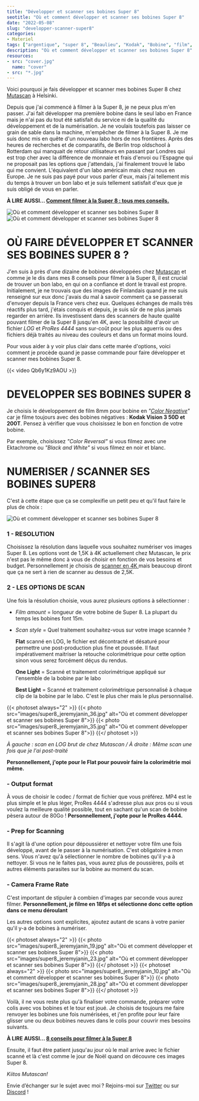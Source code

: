 ```yaml
---
title: "Développer et scanner ses bobines Super 8"
seotitle: "Où et comment développer et scanner ses bobines Super 8"
date: "2022-05-08"
slug: "developper-scanner-super8"
categories:
- Materiel
tags: ["argentique", "super 8", "Beaulieu", "Kodak", "Bobine", "film", "Mutascan", "labo", "caméra", "Kodak Vision 3"]
description: "Où et comment développer et scanner ses bobines Super 8"
resources:
- src: "cover.jpg"
  name: "cover"
- src: "*.jpg"
---
```

Voici pourquoi je fais développer et scanner mes bobines Super 8 chez [Mutascan](https://mutascan.film/) à Helsinki.

Depuis que j'ai commencé à filmer à la Super 8, je ne peux plus m'en passer. J'ai fait développer ma première bobine dans le seul labo en France mais je n'ai pas du tout été satisfait du service ni de la qualité du développement et de la numérisation. Je ne voulais toutefois pas laisser ce grain de sable dans la machine, m'empêcher de filmer à la Super 8. Je me suis donc mis en quête d'un nouveau labo hors de nos frontières. Après des heures de recherches et de comparatifs, de Berlin trop oldschool à Rotterdam qui manquait de retour utilisateurs en passant par Londres qui est trop cher avec la différence de monnaie et frais d'envoi ou l'Espagne qui ne proposait pas les options que j'attendais, j'ai finalement trouvé le labo qui me convient. L'équivalent d'un labo américain mais chez nous en Europe. Je ne suis pas payé pour vous parler d'eux, mais j'ai tellement mis du temps à trouver un bon labo et je suis tellement satisfait d'eux que je suis obligé de vous en parler.

**À LIRE AUSSI... [Comment filmer à la Super 8 : tous mes conseils.](https://jeremyjanin.com/filmer-super8)**

![Où et comment développer et scanner ses bobines Super 8](images/super8_jeremyjanin_8.jpg)
![Où et comment développer et scanner ses bobines Super 8](images/super8_jeremyjanin_9.jpg)

# OÙ FAIRE DÉVELOPPER ET SCANNER SES BOBINES SUPER 8 ?

J'en suis à près d'une dizaine de bobines développées chez [Mutascan](https://mutascan.film/) et comme je le dis dans mes 8 conseils pour filmer à la Super 8, il est crucial de trouver un bon labo, en qui on a confiance et dont le travail est propre. Initialement, je ne trouvais que des images de Finlandais quand je me suis renseigné sur eux donc j'avais du mal à savoir comment ça se passerait d'envoyer depuis la France vers chez eux. Quelques échanges de mails très réactifs plus tard, j'étais conquis et depuis, je suis sûr de ne plus jamais regarder en arrière. Ils investissent dans des scanners de haute qualité pouvant filmer de la Super 8 jusqu'en 4K, avec la possibilité d'avoir un fichier *LOG* et *ProRes 4444* sans sur-coût pour les plus aguerris ou des fichiers déjà traités au niveau des couleurs et dans un format moins lourd.

Pour vous aider à y voir plus clair dans cette marée d'options, voici comment je procède quand je passe commande pour faire développer et scanner mes bobines Super 8.

{{< video Qb6y1Kz9AOU >}}


# DEVELOPPER SES BOBINES SUPER 8

Je choisis le développement de film 8mm pour bobine en *"[Color Negative](https://mutascan.film/en/tuote/8mm-color-negative-processing/)"* car je filme toujours avec des bobines négatives : **Kodak Vision 3 50D et 200T**. Pensez à vérifier que vous choisissez le bon en fonction de votre bobine.

Par exemple, choisissez *"Color Reversal"* si vous filmez avec une Ektachrome ou *"Black and White"* si vous filmez en noir et blanc.

# NUMERISER / SCANNER SES BOBINES SUPER8

C'est à cette étape que ça se complexifie un petit peu et qu'il faut faire le plus de choix :

![Où et comment développer et scanner ses bobines Super 8](images/super8_jeremyjanin_01.jpg)


### 1 - RESOLUTION

Choisissez la résolution dans laquelle vous souhaitez numériser vos images Super 8. Les options vont de 1,5K à 4K actuellement chez Mutascan, le prix n'est pas le même donc à vous de choisir en fonction de vos besoins et budget. Personnellement je choisis de [scanner en 4K ](https://mutascan.film/en/tuote/8mm-4k-scan/) mais beaucoup diront que ça ne sert à rien de scanner au dessus de 2,5K.

### 2 - LES OPTIONS DE SCAN

Une fois la résolution choisie, vous aurez plusieurs options à sélectionner :

- *Film amount* = longueur de votre bobine de Super 8. La plupart du temps les bobines font 15m.

- *Scan style* = Quel traitement souhaitez-vous sur votre image scannée ?

	**Flat** scanné en LOG, le fichier est décontracté et désaturé pour permettre une post-production plus fine et poussée. Il faut impérativement maitriser la retouche colorimétrique pour cette option sinon vous serez forcément déçus du rendus.

	**One Light** = Scanné et traitement colorimétrique appliqué sur l'ensemble de la bobine par le labo

	**Best Light** = Scanné et traitement colorimétrique personnalisé à chaque clip de la bobine par le labo. C'est le plus cher mais le plus personnalisé.

{{< photoset always="2" >}} {{< photo src="images/super8_jeremyjanin_36.jpg" alt="Où et comment développer et scanner ses bobines Super 8">}} {{< photo src="images/super8_jeremyjanin_35.jpg" alt="Où et comment développer et scanner ses bobines Super 8">}} {{</ photoset >}}

*À gauche : scan en LOG brut de chez Mutascan / À droite : Même scan une fois que je l'ai post-traité*

**Personnellement, j'opte pour le Flat pour pouvoir faire la colorimétrie moi même.**

### - Output format

À vous de choisir le codec / format de fichier que vous préférez. MP4 est le plus simple et le plus léger, ProRes 4444 s'adresse plus aux pros ou si vous voulez la meilleure qualité possible, tout en sachant qu'un scan de bobine pèsera autour de 80Go !
**Personnellement, j'opte pour le ProRes 4444.**

### - Prep for Scanning

Il s'agit là d'une option pour dépoussiérer et nettoyer votre film une fois développé, avant de le passer à la numérisation. C'est obligatoire à mon sens. Vous n'avez qu'à sélectionner le nombre de bobines qu'il y-a à nettoyer. Si vous ne le faites pas, vous aurez plus de poussières, poils et autres éléments parasites sur la bobine au moment du scan.

### - Camera Frame Rate

C'est important de stipuler à combien d'images par seconde vous aurez filmer.
**Personnellement, je filme en 18fps et sélectionne donc cette option dans ce menu déroulant**

Les autres options sont explicites, ajoutez autant de scans à votre panier qu'il y-a de bobines à numériser.

{{< photoset always="2" >}} {{< photo src="images/super8_jeremyjanin_19.jpg" alt="Où et comment développer et scanner ses bobines Super 8">}} {{< photo src="images/super8_jeremyjanin_23.jpg" alt="Où et comment développer et scanner ses bobines Super 8">}} {{</ photoset >}}
{{< photoset always="2" >}} {{< photo src="images/super8_jeremyjanin_10.jpg" alt="Où et comment développer et scanner ses bobines Super 8">}} {{< photo src="images/super8_jeremyjanin_28.jpg" alt="Où et comment développer et scanner ses bobines Super 8">}} {{</ photoset >}}

Voilà, il ne vous reste plus qu'à finaliser votre commande, préparer votre colis avec vos bobines et le tour est joué. Je choisis de toujours me faire renvoyer les bobines une fois numérisées, et j'en profite pour leur faire glisser une ou deux bobines neuves dans le colis pour couvrir mes besoins suivants.

**À LIRE AUSSI... [8 conseils pour filmer à la Super 8](https://jeremyjanin.com/conseils-super8)**

Ensuite, il faut être patient jusqu'au jour où le mail arrive avec le fichier scanné et là c'est comme le jour de Noël quand on découvre ces images Super 8.

*Kiitos Mutascan!*

Envie d’échanger sur le sujet avec moi ? Rejoins-moi sur [Twitter](https://twitter.com/jeremyjanin) ou sur [Discord](https://discord.gg/rvk5DTwT8H) !
